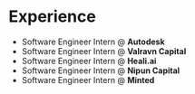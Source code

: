 # Experience
* Software Engineer Intern @ **Autodesk**
* Software Engineer Intern @ **Valravn Capital**
* Software Engineer Intern @ **Heali.ai**
* Software Engineer Intern @ **Nipun Capital**
* Software Engineer Intern @ **Minted**